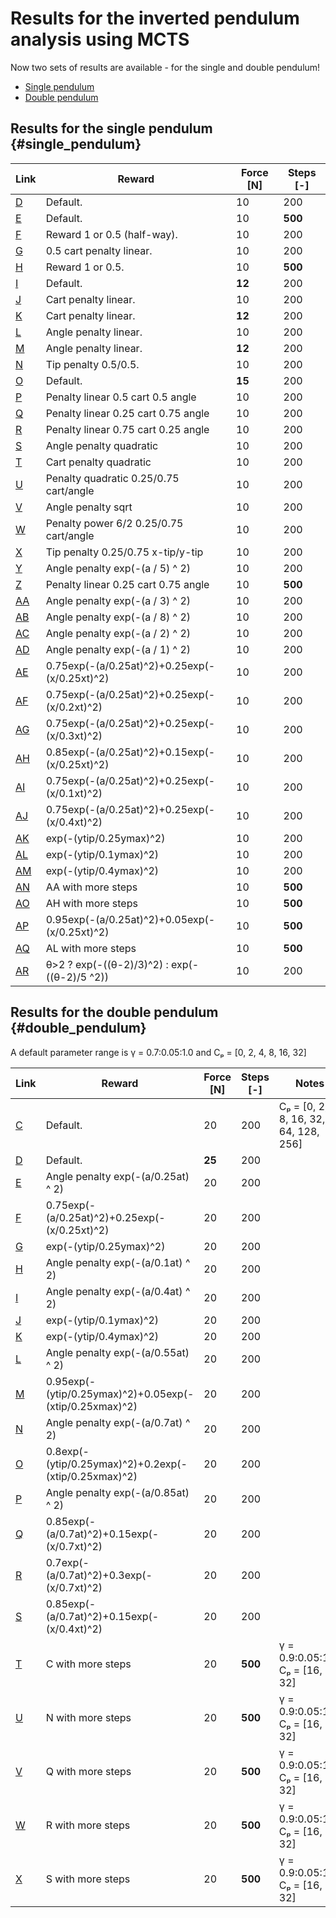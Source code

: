 # Results for the inverted pendulum analysis using MCTS

Now two sets of results are available - for the single and double pendulum!

 - [Single pendulum](#single_pendulum)
 - [Double pendulum](#double_pendulum)

## Results for the single pendulum {#single_pendulum}

| Link                     | Reward                                        | Force \[N\] | Steps \[-\] |
| ------------------------ | --------------------------------------------- | ----------- | ----------- |
| [D](Plots_fig_sp_D.md)   | Default.                                      | 10          | 200         |
| [E](Plots_fig_sp_E.md)   | Default.                                      | 10          | **500**     |
| [F](Plots_fig_sp_F.md)   | Reward 1 or 0.5 (half-way).                   | 10          | 200         |
| [G](Plots_fig_sp_G.md)   | 0.5 cart penalty linear.                      | 10          | 200         |
| [H](Plots_fig_sp_H.md)   | Reward 1 or 0.5.                              | 10          | **500**     |
| [I](Plots_fig_sp_I.md)   | Default.                                      | **12**      | 200         |
| [J](Plots_fig_sp_J.md)   | Cart penalty linear.                          | 10          | 200         |
| [K](Plots_fig_sp_K.md)   | Cart penalty linear.                          | **12**      | 200         |
| [L](Plots_fig_sp_L.md)   | Angle penalty linear.                         | 10          | 200         |
| [M](Plots_fig_sp_M.md)   | Angle penalty linear.                         | **12**      | 200         |
| [N](Plots_fig_sp_N.md)   | Tip penalty 0.5/0.5.                          | 10          | 200         |
| [O](Plots_fig_sp_O.md)   | Default.                                      | **15**      | 200         |
| [P](Plots_fig_sp_P.md)   | Penalty linear 0.5 cart 0.5 angle             | 10          | 200         |
| [Q](Plots_fig_sp_Q.md)   | Penalty linear 0.25 cart 0.75 angle           | 10          | 200         |
| [R](Plots_fig_sp_R.md)   | Penalty linear 0.75 cart 0.25 angle           | 10          | 200         |
| [S](Plots_fig_sp_S.md)   | Angle penalty quadratic                       | 10          | 200         |
| [T](Plots_fig_sp_T.md)   | Cart penalty quadratic                        | 10          | 200         |
| [U](Plots_fig_sp_U.md)   | Penalty quadratic 0.25/0.75 cart/angle        | 10          | 200         |
| [V](Plots_fig_sp_V.md)   | Angle penalty sqrt                            | 10          | 200         |
| [W](Plots_fig_sp_W.md)   | Penalty power 6/2 0.25/0.75 cart/angle        | 10          | 200         |
| [X](Plots_fig_sp_X.md)   | Tip penalty 0.25/0.75 x-tip/y-tip             | 10          | 200         |
| [Y](Plots_fig_sp_Y.md)   | Angle penalty exp(-(a / 5) ^ 2)               | 10          | 200         |
| [Z](Plots_fig_sp_Z.md)   | Penalty linear 0.25 cart 0.75 angle           | 10          | **500**     |
| [AA](Plots_fig_sp_AA.md) | Angle penalty exp(-(a / 3) ^ 2)               | 10          | 200         |
| [AB](Plots_fig_sp_AB.md) | Angle penalty exp(-(a / 8) ^ 2)               | 10          | 200         |
| [AC](Plots_fig_sp_AC.md) | Angle penalty exp(-(a / 2) ^ 2)               | 10          | 200         |
| [AD](Plots_fig_sp_AD.md) | Angle penalty exp(-(a / 1) ^ 2)               | 10          | 200         |
| [AE](Plots_fig_sp_AE.md) | 0.75exp(-(a/0.25at)^2)+0.25exp(-(x/0.25xt)^2) | 10          | 200         |
| [AF](Plots_fig_sp_AF.md) | 0.75exp(-(a/0.25at)^2)+0.25exp(-(x/0.2xt)^2)  | 10          | 200         |
| [AG](Plots_fig_sp_AG.md) | 0.75exp(-(a/0.25at)^2)+0.25exp(-(x/0.3xt)^2)  | 10          | 200         |
| [AH](Plots_fig_sp_AH.md) | 0.85exp(-(a/0.25at)^2)+0.15exp(-(x/0.25xt)^2) | 10          | 200         |
| [AI](Plots_fig_sp_AI.md) | 0.75exp(-(a/0.25at)^2)+0.25exp(-(x/0.1xt)^2)  | 10          | 200         |
| [AJ](Plots_fig_sp_AJ.md) | 0.75exp(-(a/0.25at)^2)+0.25exp(-(x/0.4xt)^2)  | 10          | 200         |
| [AK](Plots_fig_sp_AK.md) | exp(-(ytip/0.25ymax)^2)                       | 10          | 200         |
| [AL](Plots_fig_sp_AL.md) | exp(-(ytip/0.1ymax)^2)                        | 10          | 200         |
| [AM](Plots_fig_sp_AM.md) | exp(-(ytip/0.4ymax)^2)                        | 10          | 200         |
| [AN](Plots_fig_sp_AN.md) | AA with more steps                            | 10          | **500**     |
| [AO](Plots_fig_sp_AO.md) | AH with more steps                            | 10          | **500**     |
| [AP](Plots_fig_sp_AP.md) | 0.95exp(-(a/0.25at)^2)+0.05exp(-(x/0.25xt)^2) | 10          | **500**     |
| [AQ](Plots_fig_sp_AQ.md) | AL with more steps                            | 10          | **500**     |
| [AR](Plots_fig_sp_AR.md) | θ>2 ? exp(-((θ-2)/3)^2) : exp(-((θ-2)/5 ^2))  | 10          | 200         |

## Results for the double pendulum {#double_pendulum}

A default parameter range is γ = 0.7:0.05:1.0 and Cₚ = [0, 2, 4, 8, 16, 32]

| Link                   | Reward                                                  | Force \[N\] | Steps \[-\] | Notes                                   |
| ---------------------- | ------------------------------------------------------- | ----------- | ----------- | --------------------------------------- |
| [C](Plots_fig_dp_C.md) | Default.                                                | 20          | 200         | Cₚ = [0, 2, 4, 8, 16, 32, 64, 128, 256] |
| [D](Plots_fig_dp_D.md) | Default.                                                | **25**      | 200         |                                         |
| [E](Plots_fig_dp_E.md) | Angle penalty exp(-(a/0.25at) ^ 2)                      | 20          | 200         |                                         |
| [F](Plots_fig_dp_F.md) | 0.75exp(-(a/0.25at)^2)+0.25exp(-(x/0.25xt)^2)           | 20          | 200         |                                         |
| [G](Plots_fig_dp_G.md) | exp(-(ytip/0.25ymax)^2)                                 | 20          | 200         |                                         |
| [H](Plots_fig_dp_H.md) | Angle penalty exp(-(a/0.1at) ^ 2)                       | 20          | 200         |                                         |
| [I](Plots_fig_dp_I.md) | Angle penalty exp(-(a/0.4at) ^ 2)                       | 20          | 200         |                                         |
| [J](Plots_fig_dp_J.md) | exp(-(ytip/0.1ymax)^2)                                  | 20          | 200         |                                         |
| [K](Plots_fig_dp_K.md) | exp(-(ytip/0.4ymax)^2)                                  | 20          | 200         |                                         |
| [L](Plots_fig_dp_L.md) | Angle penalty exp(-(a/0.55at) ^ 2)                      | 20          | 200         |                                         |
| [M](Plots_fig_dp_M.md) | 0.95exp(-(ytip/0.25ymax)^2)+0.05exp(-(xtip/0.25xmax)^2) | 20          | 200         |                                         |
| [N](Plots_fig_dp_N.md) | Angle penalty exp(-(a/0.7at) ^ 2)                       | 20          | 200         |                                         |
| [O](Plots_fig_dp_O.md) | 0.8exp(-(ytip/0.25ymax)^2)+0.2exp(-(xtip/0.25xmax)^2)   | 20          | 200         |                                         |
| [P](Plots_fig_dp_P.md) | Angle penalty exp(-(a/0.85at) ^ 2)                      | 20          | 200         |                                         |
| [Q](Plots_fig_dp_Q.md) | 0.85exp(-(a/0.7at)^2)+0.15exp(-(x/0.7xt)^2)             | 20          | 200         |                                         |
| [R](Plots_fig_dp_R.md) | 0.7exp(-(a/0.7at)^2)+0.3exp(-(x/0.7xt)^2)               | 20          | 200         |                                         |
| [S](Plots_fig_dp_S.md) | 0.85exp(-(a/0.7at)^2)+0.15exp(-(x/0.4xt)^2)             | 20          | 200         |                                         |
| [T](Plots_fig_dp_T.md) | C with more steps                                       | 20          | **500**     | γ = 0.9:0.05:1.0, Cₚ = [16, 32]         |
| [U](Plots_fig_dp_U.md) | N with more steps                                       | 20          | **500**     | γ = 0.9:0.05:1.0, Cₚ = [16, 32]         |
| [V](Plots_fig_dp_V.md) | Q with more steps                                       | 20          | **500**     | γ = 0.9:0.05:1.0, Cₚ = [16, 32]         |
| [W](Plots_fig_dp_W.md) | R with more steps                                       | 20          | **500**     | γ = 0.9:0.05:1.0, Cₚ = [16, 32]         |
| [X](Plots_fig_dp_X.md) | S with more steps                                       | 20          | **500**     | γ = 0.9:0.05:1.0, Cₚ = [16, 32]         |
